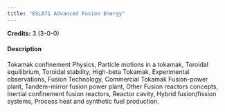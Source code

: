 ```yaml
---
title: "ESL871 Advanced Fusion Energy"
---
```

**Credits:** 3 (3-0-0)

#### Description
Tokamak confinement Physics, Particle motions in a tokamak, Toroidal equilibrium, Toroidal stability, High-beta Tokamak, Experimental observations, Fusion Technology, Commercial Tokamak Fusion-power plant, Tandem-mirror fusion power plant, Other Fusion reactors concepts, Inertial confinement fusion reactors, Reactor cavity, Hybrid fusion/fission systems, Process heat and synthetic fuel production.